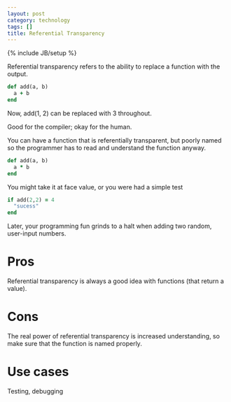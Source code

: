 ```yaml
---
layout: post
category: technology
tags: []
title: Referential Transparency
---
```

{% include JB/setup %}

Referential transparency refers to the ability to replace a function with the output.

```ruby
def add(a, b)
  a + b
end
```

Now, add(1, 2) can be replaced with 3 throughout.

Good for the compiler; okay for the human.

You can have a function that is referentially transparent, but poorly named so the programmer has to read and understand the function anyway.

```ruby
def add(a, b)
  a * b
end
```
You might take it at face value, or you were had a simple test

```ruby
if add(2,2) = 4
  "sucess"
end
```
Later, your programming fun grinds to a halt when adding two random, user-input numbers.

# Pros
Referential transparency is always a good idea with functions (that return a value).

# Cons
The real power of referential transparency is increased understanding, so make sure that the function is named properly.

# Use cases
Testing, debugging
